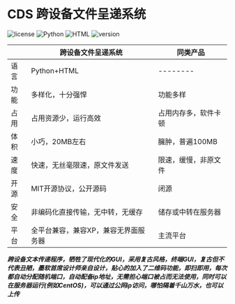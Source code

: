 # CDS 跨设备文件呈递系统
<img src="https://img.shields.io/github/license/MoYeRanqianzhi/CDS" alt="license"> <img src="https://img.shields.io/badge/Python-95%25-orange" alt="Python"> <img src="https://img.shields.io/badge/HTML-5%25-orange" alt="HTML"> <img src="https://img.shields.io/badge/version-v0.1.0-blueviolet" alt="version">

|    | 跨设备文件呈递系统 | 同类产品
| - | --------------------- | -------- |
| 语言 | Python+HTML | -------- |
| 功能 | 多样化，十分强悍 | 功能多样 |
| 占用 | 占用资源少，运行高效 | 占用内存多，软件卡顿 |
| 体积 | 小巧，20MB左右 | 臃肿，普遍100MB |
| 速度 | 快速，无丝毫限速，原文件发送 | 限速，缓慢，非原文件 |
| 开源 | MIT开源协议，公开源码 | 闭源 |
| 安全 | 非编码化直接传输，无中转，无缓存 | 储存或中转在服务器 |
| 平台 | 全平台兼容，兼容XP，兼容无界面服务器 | 主流平台 |

***跨设备文本传递程序，牺牲了现代化的GUI，采用复古风格，终端GUI，复古但不代表丑陋，墨软首席设计师亲自设计，贴心的加入了二维码功能，即扫即用，每次都自动分配随机端口，自动配备ip地址，无需担心端口被占而无法使用，同时可以在服务器运行(例如CentOS)，可以通过公网ip访问，哪怕隔着千山万水，也可以上传***
